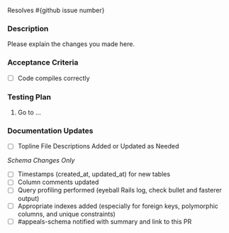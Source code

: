 Resolves #{github issue number}

### Description
Please explain the changes you made here.

### Acceptance Criteria
- [ ] Code compiles correctly

### Testing Plan
1. Go to ...

### Documentation Updates
- [ ] Topline File Descriptions Added or Updated as Needed

*Schema Changes Only*

* [ ] Timestamps (created_at, updated_at) for new tables
* [ ] Column comments updated
* [ ] Query profiling performed (eyeball Rails log, check bullet and fasterer output)
* [ ] Appropriate indexes added (especially for foreign keys, polymorphic columns, and unique constraints)
* [ ] #appeals-schema notified with summary and link to this PR

